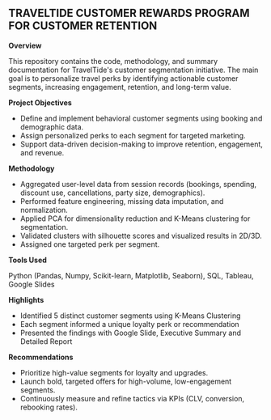 ## **TRAVELTIDE CUSTOMER REWARDS PROGRAM FOR CUSTOMER RETENTION**


**Overview**

This repository contains the code, methodology, and summary documentation for TravelTide's customer segmentation initiative. The main goal is to personalize travel perks by identifying actionable customer segments, increasing engagement, retention, and long-term value.

**Project Objectives**

* Define and implement behavioral customer segments using booking and demographic data.
* Assign personalized perks to each segment for targeted marketing.
* Support data-driven decision-making to improve retention, engagement, and revenue.

**Methodology**

* Aggregated user-level data from session records (bookings, spending, discount use, cancellations, party size, demographics).
* Performed feature engineering, missing data imputation, and normalization.
* Applied PCA for dimensionality reduction and K-Means clustering for segmentation.
* Validated clusters with silhouette scores and visualized results in 2D/3D.
* Assigned one targeted perk per segment.
  
**Tools Used**

Python (Pandas, Numpy, Scikit-learn, Matplotlib, Seaborn), SQL, Tableau, Google Slides

**Highlights**

* Identified 5 distinct customer segments using K-Means Clustering
* Each segment informed a unique loyalty perk or recommendation
* Presented the findings with Google Slide, Executive Summary and Detailed Report

**Recommendations**
* Prioritize high-value segments for loyalty and upgrades.
* Launch bold, targeted offers for high-volume, low-engagement segments.
* Continuously measure and refine tactics via KPIs (CLV, conversion, rebooking rates).





